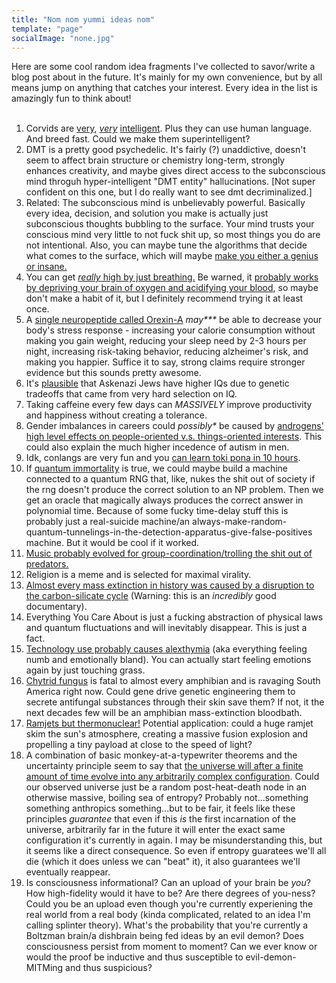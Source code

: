 ```yaml
---
title: "Nom nom yummi ideas nom"
template: "page"
socialImage: "none.jpg"
---
```

Here are some cool random idea fragments I've collected to savor/write a blog post about in the future. It's mainly for my own convenience, but by all means jump on anything that catches your interest. Every idea in the list is amazingly fun to think about!  
<br>
1. Corvids are [very](https://www.youtube.com/watch?v=QmJ3xuJrUcM), [*very*](https://www.youtube.com/watch?v=ZerUbHmuY04) [intelligent](https://whyevolutionistrue.com/2011/02/02/corvid-savants/). Plus they can use human language. And breed fast. Could we make them superintelligent?  
2. DMT is a pretty good psychedelic. It's fairly (?) unaddictive, doesn't seem to affect brain structure or chemistry long-term, strongly enhances creativity, and maybe gives direct access to the subconscious mind throguh hyper-intelligent "DMT entity" hallucinations. \[Not super confident on this one, but I do really want to see dmt decriminalized.\]  
3. Related: The subconscious mind is unbelievably powerful. Basically every idea, decision, and solution you make is actually just subconscious thoughts bubbling to the surface. Your mind trusts your conscious mind very little to not fuck shit up, so most things you do are not intentional. Also, you can maybe tune the algorithms that decide what comes to the surface, which will maybe [make you either a genius or insane.](https://www.lesswrong.com/posts/bbB4pvAQdpGrgGvXH/tuning-your-cognitive-strategies)  
4. You can get [*really* high by just breathing.](https://www.youtube.com/watch?v=0BNejY1e9ik) Be warned, it [probably works by depriving your brain of oxygen and acidifying your blood](https://www.reddit.com/r/breathwork/comments/zskjfe/dangers_of_starving_brain_of_oxygen_during/), so maybe don't make a habit of it, but I definitely recommend trying it at least once.  
5. A [single neuropeptide called Orexin-A](https://www.lesswrong.com/posts/sksP9Lkv9wqaAhXsA/orexin-and-the-quest-for-more-waking-hours) *may\*\*\** be able to decrease your body's stress response - increasing your calorie consumption without making you gain weight, reducing your sleep need by 2-3 hours per night, increasing risk-taking behavior, reducing alzheimer's risk, and making you happier. Suffice it to say, strong claims require stronger evidence but this sounds pretty awesome.
6. It's [plausible](https://slatestarcodex.com/2017/05/26/the-atomic-bomb-considered-as-hungarian-high-school-science-fair-project/) that Askenazi Jews have higher IQs due to genetic tradeoffs that came from very hard selection on IQ.  
7. Taking caffeine every few days can *MASSIVELY* improve productivity and happiness without creating a tolerance.  
8. Gender imbalances in careers could *possibly\** be caused by [androgens' high level effects on people-oriented v.s. things-oriented interests](https://slatestarcodex.com/2017/08/07/contra-grant-on-exaggerated-differences/). This could also explain the much higher incedence of autism in men.  
9. Idk, conlangs are very fun and you [can learn toki pona in 10 hours](https://www.youtube.com/playlist?list=PLwYL9_SRAk8EXSZPSTm9lm2kD_Z1RzUgm).  
10. If [quantum immortality](https://www.youtube.com/watch?v=n7RHv_MIIT0) is true, we could maybe build a machine connected to a quantum RNG that, like, nukes the shit out of society if the rng doesn't produce the correct solution to an NP problem. Then we get an oracle that magically always produces the correct answer in polynomial time. Because of some fucky time-delay stuff this is probably just a real-suicide machine/an always-make-random-quantum-tunnelings-in-the-detection-apparatus-give-false-positives machine. But it would be cool if it worked.  
11. [Music probably evolved for group-coordination/trolling the shit out of predators.](https://meltingasphalt.com/music-in-human-evolution/)  
12. Religion is a meme and is selected for maximal virality.  
13. [Almost every mass extinction in history was caused by a disruption to the carbon-silicate cycle](https://www.youtube.com/watch?v=uxTO2w0fbB4) (Warning: this is an *incredibly* good documentary).  
14. Everything You Care About is just a fucking abstraction of physical laws and quantum fluctuations and will inevitably disappear. This is just a fact.  
15. [Technology use probably causes alexthymia](https://www.reddit.com/r/MensLib/comments/yrewr9/therapist_explains_why_you_dont_feel_anything/) (aka everything feeling numb and emotionally bland). You can actually start feeling emotions again by just touching grass.  
16. [Chytrid fungus](https://www.amphibianark.org/the-crisis/chytrid-fungus/) is fatal to almost every amphibian and is ravaging South America right now. Could gene drive genetic engineering them to secrete antifungal substances through their skin save them? If not, it the next decades few will be an amphibian mass-extinction bloodbath.  
17. [Ramjets but thermonuclear!](https://en.wikipedia.org/wiki/Bussard_ramjet) Potential application: could a huge ramjet skim the sun's atmosphere, creating a massive fusion explosion and propelling a tiny payload at close to the speed of light?  
18. A combination of basic monkey-at-a-typewriter theorems and the uncertainty principle seem to say that [the universe will after a finite amount of time evolve into any arbitrarily complex configuration](https://www.youtube.com/watch?v=4Stzj2_Rlo4). Could our observed universe just be a random post-heat-death node in an otherwise massive, boiling sea of entropy? Probably not...something something anthropics something...but to be fair, it feels like these principles *guarantee* that even if this *is* the first incarnation of the universe, arbitrarily far in the future it will enter the exact same configuration it's currently in again. I may be misunderstanding this, but it seems like a direct consequence. So even if entropy guaratees we'll all die (which it does unless we can "beat" it), it also guarantees we'll eventually reappear.  
19. Is consciousness informational? Can an upload of your brain be *you*? How high-fidelity would it have to be? Are there degrees of you-ness? Could you be an upload even though you're currently experiening the real world from a real body (kinda complicated, related to an idea I'm calling splinter theory). What's the probability that you're currently a Boltzman brain/a dishbrain being fed ideas by an evil demon? Does consciousness persist from moment to moment? Can we ever know or would the proof be inductive and thus susceptible to evil-demon-MITMing and thus suspicious?
